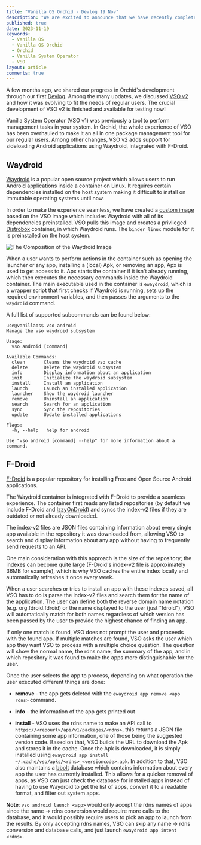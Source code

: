 ```yaml
---
title: "Vanilla OS Orchid - Devlog 19 Nov"
description: "We are excited to announce that we have recently completed the Waydroid integration with F-Droid support in VSO."
published: true
date: 2023-11-19
keywords:
  - Vanilla OS
  - Vanilla OS Orchid
  - Orchid
  - Vanilla System Operator
  - VSO
layout: article
comments: true
---
```


A few months ago, we shared our progress in Orchid's development through our first [Devlog](https://vanillaos.org/blog/article/2023-06-11/vanilla-os-orchid---devlog-11-jun). Among the many updates, we discussed [VSO v2](https://vanillaos.org/blog/article/2023-06-11/vanilla-os-orchid---devlog-11-jun#vso-as-a-system-package-manager) and how it was evolving to fit the needs of regular users. The crucial development of VSO v2 is finished and available for testing now!

Vanilla System Operator (VSO v1) was previously a tool to perform management tasks in your system. In Orchid, the whole experience of VSO has been overhauled to make it an all in one package management tool for our regular users. Among other changes, VSO v2 adds support for sideloading Android applications using Waydroid, integrated with F-Droid.

## Waydroid

[Waydroid](https://waydro.id) is a popular open source project which allows users to run Android applications inside a container on Linux. It requires certain dependencies installed on the host system making it difficult to install on immutable operating systems until now.

In order to make the experience seamless, we have created a [custom image](https://github.com/Vanilla-OS/waydroid-image) based on the VSO image which includes Waydroid with all of its dependencies preinstalled. VSO pulls this image and creates a privileged [Distrobox](https://distrobox.it/) container, in which Waydroid runs. The `binder_linux` module for it is preinstalled on the host system.

![The Composition of the Waydroid Image](/uploads/waydroid-image-composition.png)

When a user wants to perform actions in the container such as opening the launcher or any app, installing a (local) Apk, or removing an app, Apx is used to get access to it. Apx starts the container if it isn't already running, which then executes the necessary commands inside the Waydroid container. The main executable used in the container is `ewaydroid`, which is a wrapper script that first checks if Waydroid is running, sets up the required environment variables, and then passes the arguments to the `waydroid` command.

A full list of supported subcommands can be found below:

```shell
use@vanillaos$ vso android
Manage the vso waydroid subsystem

Usage:
  vso android [command]

Available Commands:
  clean       Cleans the waydroid vso cache
  delete      Delete the waydroid subsystem
  info        Display information about an application
  init        Initialize the waydroid subsystem
  install     Install an application
  launch      Launch an installed application
  launcher    Show the waydroid launcher
  remove      Uninstall an application
  search      Search for an application
  sync        Sync the repositories
  update      Update installed applications

Flags:
  -h, --help   help for android

Use "vso android [command] --help" for more information about a command.
```

## F-Droid

[F-Droid](https://f-droid.org/) is a popular repository for installing Free and Open Source Android applications.

The Waydroid container is integrated with F-Droid to provide a seamless experience. The container first reads any listed repositories (by default we include F-Droid and [IzzyOnDroid](https://apt.izzysoft.de/fdroid/)) and syncs the index-v2 files if they are outdated or not already downloaded.

The index-v2 files are JSON files containing information about every single app available in the repository it was downloaded from, allowing VSO to search and display information about any app without having to frequently send requests to an API.

One main consideration with this approach is the size of the repository; the indexes can become quite large (F-Droid's index-v2 file is approximately 36MB for example), which is why VSO caches the entire index locally and automatically refreshes it once every week.

When a user searches or tries to install an app with these indexes saved, all VSO has to do is parse the index-v2 files and search them for the name of the application. The user can define both the reverse domain name notation (e.g. org.fdroid.fdroid) or the name displayed to the user (just "fdroid"), VSO will automatically match for both names regardless of which version has been passed by the user to provide the highest chance of finding an app.

If only one match is found, VSO does not prompt the user and proceeds with the found app. If multiple matches are found, VSO asks the user which app they want VSO to process with a multiple choice question. The question will show the normal name, the rdns name, the summary of the app, and in which repository it was found to make the apps more distinguishable for the user.

Once the user selects the app to process, depending on what operation the user executed different things are done:

- **remove** - the app gets deleted with the `ewaydroid app remove <app rdns>` command.

- **info** - the information of the app gets printed out

- **install** - VSO uses the rdns name to make an API call to `https://<repourl>/api/v1/packages/<rdns>`, this returns a JSON file containing some app information, one of those being the suggested version code. Based on that, VSO builds the URL to download the Apk and stores it in the cache. Once the Apk is downloaded, it is simply installed using `ewaydroid app install ~/.cache/vso/apks/<rdns>_<versioncode>.apk`. In addition to that, VSO also maintains a [bbolt](https://pkg.go.dev/go.etcd.io/bbolt) database which contains information about every app the user has currently installed. This allows for a quicker removal of apps, as VSO can just check the database for installed apps instead of having to use Waydroid to get the list of apps, convert it to a readable format, and filter out system apps.

**Note**: `vso android launch <app>` would only accept the rdns names of apps since the name -> rdns conversion would require more calls to the database, and it would possibly require users to pick an app to launch from the results. By only accepting rdns names, VSO can skip any name -> rdns conversion and database calls, and just launch `ewaydroid app intent <rdns>`.
